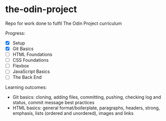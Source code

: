 # the-odin-project
Repo for work done to fulfil The Odin Project curriculum

Progress:
- [x] Setup
- [x] Git Basics
- [ ] HTML Foundations
- [ ] CSS Foundations
- [ ] Flexbox
- [ ] JavaScript Basics
- [ ] The Back End

Learning outcomes:
- Git basics: cloning, adding files, committing, pushing, checking log and status, commit message best practices
- HTML basics: general format/boilerplate, paragraphs, headers, strong, emphasis, lists (ordered and unordered), images and links